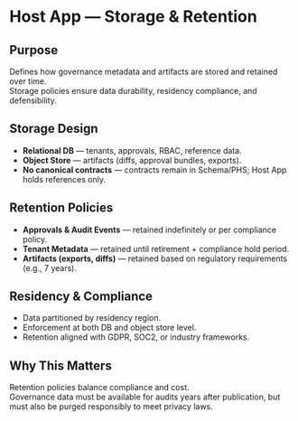 # Host App — Storage & Retention

## Purpose
Defines how governance metadata and artifacts are stored and retained over time.  
Storage policies ensure data durability, residency compliance, and defensibility.

## Storage Design
- **Relational DB** — tenants, approvals, RBAC, reference data.  
- **Object Store** — artifacts (diffs, approval bundles, exports).  
- **No canonical contracts** — contracts remain in Schema/PHS; Host App holds references only.  

## Retention Policies
- **Approvals & Audit Events** — retained indefinitely or per compliance policy.  
- **Tenant Metadata** — retained until retirement + compliance hold period.  
- **Artifacts (exports, diffs)** — retained based on regulatory requirements (e.g., 7 years).  

## Residency & Compliance
- Data partitioned by residency region.  
- Enforcement at both DB and object store level.  
- Retention aligned with GDPR, SOC2, or industry frameworks.  

## Why This Matters
Retention policies balance compliance and cost.  
Governance data must be available for audits years after publication, but must also be purged responsibly to meet privacy laws.
